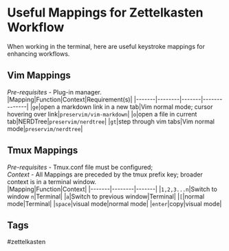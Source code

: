 # Useful Mappings for Zettelkasten Workflow

When working in the terminal, here are useful keystroke mappings for enhancing workflows.  

## Vim Mappings
*Pre-requisites* - Plug-in manager.  
|Mapping|Function|Context|Requirement(s)|
|-------|--------|-------|--------------|
|`ge`|open a markdown link in a new tab|Vim normal mode; cursor hovering over link|`preservim/vim-markdown`|
|`o`|open a file in current tab|NERDTree|`preservim/nerdtree`| 
|`gt`|step through vim tabs|Vim normal mode|`preservim/nerdtree`|

## Tmux Mappings
*Pre-requisites* - Tmux.conf file must be configured;  
*Context* - All Mappings are preceded by the tmux prefix key; broader context is in a terminal window.  
|Mapping|Function|Context|
|-------|--------|-------|
|`1,2,3...n`|Switch to window `n`|Terminal|
|`a`|Switch to previous window|Terminal|
|`[`|normal mode|Terminal|
|`space`|visual mode|normal mode|
|`enter`|copy|visual mode|

## Tags
#zettelkasten
